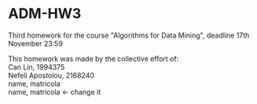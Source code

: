 # ADM-HW3
Third homework for the course "Algorithms for Data Mining", deadline 17th November 23:59

This homework was made by the collective effort of:<br>
Can Lin, 1994375 <br>
Nefeli Apostolou, 2168240 <br>
name, matricola <br>
name, matricola  <- change it <br>
